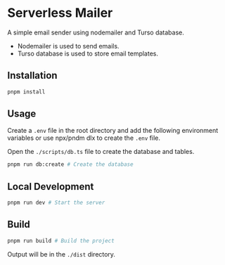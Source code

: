 # Serverless Mailer

A simple email sender using nodemailer and Turso database.

- Nodemailer is used to send emails.
- Turso database is used to store email templates.

## Installation

```bash
pnpm install
```

## Usage

Create a `.env` file in the root directory and add the following environment variables or use npx/pndm dlx to create the `.env` file.

Open the `./scripts/db.ts` file to create the database and tables.

```bash
pnpm run db:create # Create the database
```

## Local Development

```bash
pnpm run dev # Start the server
```

## Build

```bash
pnpm run build # Build the project
```

Output will be in the `./dist` directory.
